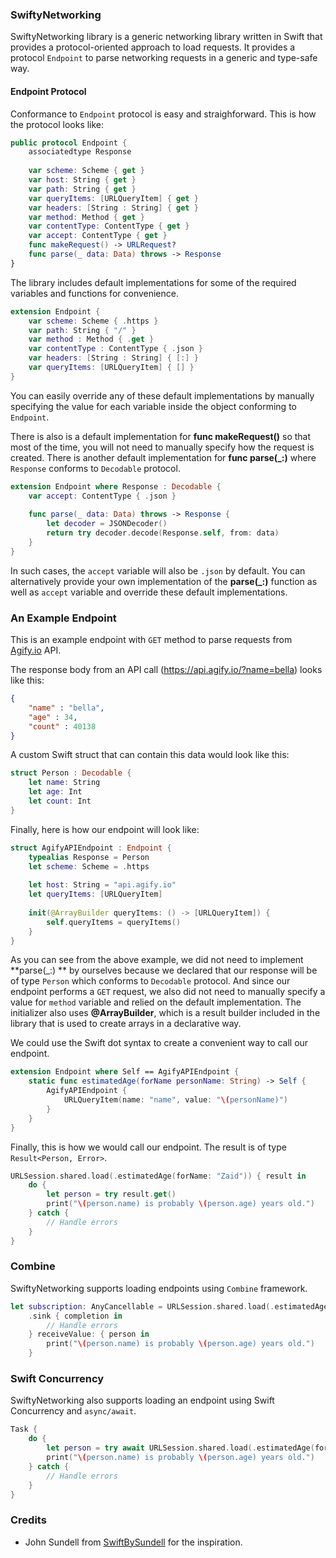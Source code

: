 ### SwiftyNetworking

SwiftyNetworking library is a generic networking library written in Swift that provides a protocol-oriented approach to load requests. It provides a protocol `Endpoint` to parse networking requests in a generic and type-safe way.

#### Endpoint Protocol
Conformance to `Endpoint` protocol is easy and straighforward. This is how the protocol looks like:
```swift
public protocol Endpoint {
    associatedtype Response
    
    var scheme: Scheme { get }
    var host: String { get }
    var path: String { get }
    var queryItems: [URLQueryItem] { get }
    var headers: [String : String] { get }
    var method: Method { get }
    var contentType: ContentType { get }
    var accept: ContentType { get }
    func makeRequest() -> URLRequest?
    func parse(_ data: Data) throws -> Response
}
```
The library includes default implementations for some of the required variables and functions for convenience.
```swift
extension Endpoint {
    var scheme: Scheme { .https }
    var path: String { "/" }
    var method : Method { .get }
    var contentType : ContentType { .json }
    var headers: [String : String] { [:] }
    var queryItems: [URLQueryItem] { [] }
}
```
You can easily override any of these default implementations by manually specifying the value for each variable inside the object conforming to `Endpoint`.

There is also is a default implementation for **func makeRequest()** so that most of the time, you will not need to manually specify how the request is created. There is another default implementation for **func parse(_:)** where `Response` conforms to `Decodable` protocol.
```swift
extension Endpoint where Response : Decodable {
    var accept: ContentType { .json }
    
    func parse(_ data: Data) throws -> Response {
        let decoder = JSONDecoder()
        return try decoder.decode(Response.self, from: data)
    }
}
```
In such cases, the `accept` variable will also be `.json` by default. You can alternatively provide your own implementation of the **parse(_:)** function as well as `accept` variable and override these default implementations.

### An Example Endpoint
This is an example endpoint with `GET` method to parse requests from [Agify.io](https://agify.io/ "Agify.io") API.

The response body from an API call (https://api.agify.io/?name=bella) looks like this:
```json
{
    "name" : "bella",
    "age" : 34,
    "count" : 40138
}
```
A custom Swift struct that can contain this data would look like this:
```swift
struct Person : Decodable {
    let name: String
    let age: Int
    let count: Int
}
```
Finally, here is how our endpoint will look like:
```swift
struct AgifyAPIEndpoint : Endpoint {
    typealias Response = Person
    let scheme: Scheme = .https
    
    let host: String = "api.agify.io"
    let queryItems: [URLQueryItem]
    
    init(@ArrayBuilder queryItems: () -> [URLQueryItem]) {
        self.queryItems = queryItems()
    }
}
```
As you can see from the above example, we did not need to implement **parse(_:) ** by ourselves because we declared that our response will be of type `Person` which conforms to `Decodable` protocol. And since our endpoint performs a `GET`  request, we also did not need to manually specify a value for `method` variable and relied on the default implementation. The initializer also uses **@ArrayBuilder**, which is a result builder included in the library that is used to create arrays in a declarative way.

We could use the Swift dot syntax to create a convenient way to call our endpoint.
```swift
extension Endpoint where Self == AgifyAPIEndpoint {
    static func estimatedAge(forName personName: String) -> Self {
        AgifyAPIEndpoint {
            URLQueryItem(name: "name", value: "\(personName)")
        }
    }
}
```
Finally, this is how we would call our endpoint. The result is of type `Result<Person, Error>`.
```swift
URLSession.shared.load(.estimatedAge(forName: "Zaid")) { result in
    do {
        let person = try result.get()
        print("\(person.name) is probably \(person.age) years old.")
    } catch {
        // Handle errors
    }
}
```
### Combine
SwiftyNetworking supports loading endpoints using `Combine` framework.
```swift
let subscription: AnyCancellable = URLSession.shared.load(.estimatedAge(forName: "Zaid"))
    .sink { completion in
        // Handle errors
    } receiveValue: { person in
        print("\(person.name) is probably \(person.age) years old.")
    }
```
### Swift Concurrency
SwiftyNetworking also supports loading an endpoint using Swift Concurrency and `async/await`.
```swift
Task {
    do {
        let person = try await URLSession.shared.load(.estimatedAge(forName: "Zaid"))
        print("\(person.name) is probably \(person.age) years old.")
    } catch {
        // Handle errors
    }
}
```

### Credits
- John Sundell from [SwiftBySundell](https://www.swiftbysundell.com "SwiftBySundell") for the inspiration.

